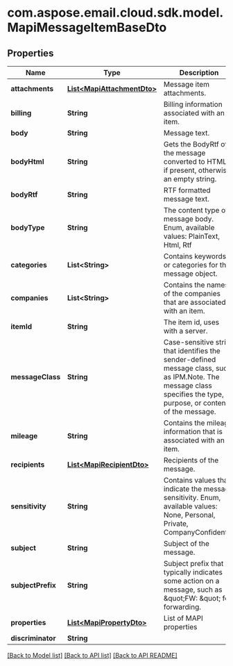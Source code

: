 
# com.aspose.email.cloud.sdk.model.MapiMessageItemBaseDto

## Properties
Name | Type | Description | Notes
------------ | ------------- | ------------- | -------------
**attachments** | [**List&lt;MapiAttachmentDto&gt;**](MapiAttachmentDto.md) | Message item attachments.              |  [optional]
**billing** | **String** | Billing information associated with an item.              |  [optional]
**body** | **String** | Message text.              |  [optional]
**bodyHtml** | **String** | Gets the BodyRtf of the message converted to HTML, if present, otherwise an empty string.              |  [optional]
**bodyRtf** | **String** | RTF formatted message text.              |  [optional]
**bodyType** | **String** | The content type of message body. Enum, available values: PlainText, Html, Rtf | 
**categories** | **List&lt;String&gt;** | Contains keywords or categories for the message object.              |  [optional]
**companies** | **List&lt;String&gt;** | Contains the names of the companies that are associated with an item.              |  [optional]
**itemId** | **String** | The item id, uses with a server.              |  [optional]
**messageClass** | **String** | Case-sensitive string that identifies the sender-defined message class, such as IPM.Note. The message class specifies the type, purpose, or content of the message.              |  [optional]
**mileage** | **String** | Contains the mileage information that is associated with an item.              |  [optional]
**recipients** | [**List&lt;MapiRecipientDto&gt;**](MapiRecipientDto.md) | Recipients of the message.              |  [optional]
**sensitivity** | **String** | Contains values that indicate the message sensitivity. Enum, available values: None, Personal, Private, CompanyConfidential | 
**subject** | **String** | Subject of the message.              |  [optional]
**subjectPrefix** | **String** | Subject prefix that typically indicates some action on a message, such as \&quot;FW: \&quot; for forwarding.              |  [optional]
**properties** | [**List&lt;MapiPropertyDto&gt;**](MapiPropertyDto.md) | List of MAPI properties              |  [optional]
**discriminator** | **String** |  | 


[[Back to Model list]](README.md#documentation-for-models) [[Back to API list]](README.md#documentation-for-api-endpoints) [[Back to API README]](README.md)

